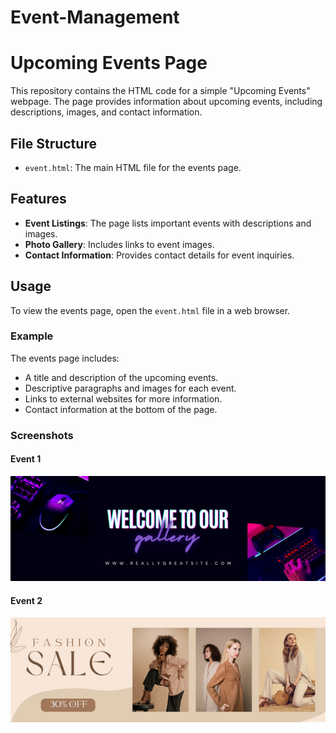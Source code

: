# Event-Management
# Upcoming Events Page

This repository contains the HTML code for a simple "Upcoming Events" webpage. The page provides information about upcoming events, including descriptions, images, and contact information.

## File Structure

- `event.html`: The main HTML file for the events page.

## Features

- **Event Listings**: The page lists important events with descriptions and images.
- **Photo Gallery**: Includes links to event images.
- **Contact Information**: Provides contact details for event inquiries.

## Usage

To view the events page, open the `event.html` file in a web browser.

### Example

The events page includes:

- A title and description of the upcoming events.
- Descriptive paragraphs and images for each event.
- Links to external websites for more information.
- Contact information at the bottom of the page.

### Screenshots

#### Event 1
![Event 1](event1.png)

#### Event 2
![Event 2](event2.png)

